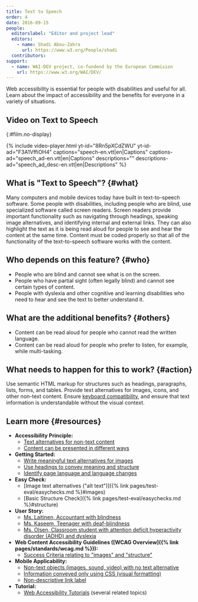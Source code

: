```yaml
---
title: Text to Speech
order: 4
date: 2016-09-15
people:
  editorslabel: "Editor and project lead"
  editors:
    - name: Shadi Abou-Zahra
      url: https://www.w3.org/People/shadi
  contributors:
support:
  - name: WAI-DEV project, co-fundend by the European Commision
    url: https://www.w3.org/WAI/DEV/
---
```


Web accessibility is essential for people with disabilities and useful
for all. Learn about the impact of accessibility and the benefits for
everyone in a variety of situations.

## Video on Text to Speech
{:#film.no-display}

{% include video-player.html
    yt-id="8Rn5pXCdZWU"
    yt-id-ad="F3A1VffiOH4"
    captions="speech-en.vtt|en|Captions"
    captions-ad="speech_ad-en.vtt|en|Captions"
    descriptions=""
    descriptions-ad="speech_ad_desc-en.vtt|en|Descriptions"
%}

What is "Text to Speech"? {#what}
-------------------------

Many computers and mobile devices today have built in text-to-speech
software. Some people with disabilities, including people who are blind,
use specialized software called screen readers. Screen readers provide
important functionality such as navigating through headings, speaking
image alternatives, and identifying internal and external links. They
can also highlight the text as it is being read aloud for people to see
and hear the content at the same time. Content must be coded properly so
that all of the functionality of the text-to-speech software works with
the content.

Who depends on this feature? {#who}
----------------------------

-   People who are blind and cannot see what is on the screen.
-   People who have partial sight (often legally blind) and cannot see
    certain types of content.
-   People with dyslexia and other cognitive and learning disabilities
    who need to hear and see the text to better understand it.

What are the additional benefits? {#others}
---------------------------------

-   Content can be read aloud for people who cannot read the written
    language.
-   Content can be read aloud for people who prefer to listen, for
    example, while multi-tasking.

What needs to happen for this to work? {#action}
--------------------------------------

Use semantic HTML markup for structures such as headings, paragraphs,
lists, forms, and tables. Provide text alternatives for images, icons,
and other non-text content. Ensure [keyboard
compatibility](keyboard.html), and ensure that text information is
understandable without the visual context.

Learn more {#resources}
----------

-   **Accessibility Principle:**
    -   [Text alternatives for non-text
        content](https://www.w3.org/WAI/intro/people-use-web/principles#alternatives)
    -   [Content can be presented in different
        ways](https://www.w3.org/WAI/intro/people-use-web/principles#adaptable)
-   **Getting Started:**
    -   [Write meaningful text alternatives for
        images](https://www.w3.org/WAI/gettingstarted/tips/writing.html#write-meaningful-text-alternatives-for-images)
    -   [Use headings to convey meaning and
        structure](https://www.w3.org/WAI/gettingstarted/tips/writing.html#use-headings-to-convey-meaning-and-structure)
    -   [Identify page language and language
        changes](https://www.w3.org/WAI/gettingstarted/tips/developing.html#identify-page-language-and-language-changes)
-   **Easy Check:**
    -   [Image text alternatives ("alt
        text")]({% link pages/test-eval/easychecks.md %}#images)
    -   [Basic Structure
        Check]({% link pages/test-eval/easychecks.md %}#structure)
-   **User Story:**
    -   [Ms. Laitinen, Accountant with
        blindness](https://www.w3.org/WAI/intro/people-use-web/stories.html#accountant)
    -   [Ms. Kaseem, Teenager with
        deaf-blindness](https://www.w3.org/WAI/intro/people-use-web/stories.html#teenager)
    -   [Ms. Olsen, Classroom student with attention deficit
        hyperactivity disorder (ADHD) and
        dyslexia](https://www.w3.org/WAI/intro/people-use-web/stories.html#classroomstudent)
-   **Web Content Accessibility Guidelines ([WCAG
    Overview]({% link pages/standards/wcag.md %})):**
    -   [Success Criteria relating to "images" and
        "structure"](https://www.w3.org/WAI/WCAG20/quickref/?tags=images%2Cstructure)
-   **Mobile Applicability:**
    -   [Non-text objects (images, sound, video) with no text
        alternative](https://www.w3.org/WAI/mobile/experiences.html#non-text)
    -   [Information conveyed only using CSS (visual
        formatting)](https://www.w3.org/WAI/mobile/experiences.html#visual-formatting)
    -   [Non-descriptive link
        label](https://www.w3.org/WAI/mobile/experiences.html#link-label)
-   **Tutorial:**
    -   [Web Accessibility Tutorials](https://www.w3.org/WAI/tutorials/)
        (several related topics)

